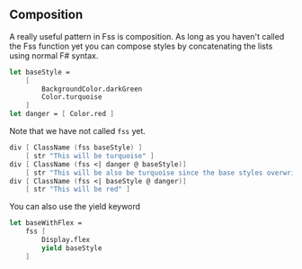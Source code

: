 ## Composition

A really useful pattern in Fss is composition. As long as you haven't called the Fss function yet you can compose styles by concatenating the lists
using normal F# syntax.

```fsharp
let baseStyle =
    [
        BackgroundColor.darkGreen
        Color.turquoise
    ]
let danger = [ Color.red ]
```

Note that we have not called `fss` yet.

```fsharp
div [ ClassName (fss baseStyle) ]
    [ str "This will be turquoise" ]
div [ ClassName (fss <| danger @ baseStyle)]
    [ str "This will be also be turquoise since the base styles overwrite the danger styles."]
div [ ClassName (fss <| baseStyle @ danger)]
    [ str "This will be red" ]
```
<example/>

You can also use the yield keyword

```fsharp
let baseWithFlex =
    fss [
        Display.flex
        yield baseStyle
    ]
```